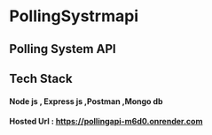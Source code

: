 # PollingSystrmapi
## Polling System API
## Tech Stack
#### Node js , Express js ,Postman ,Mongo db 
#### Hosted Url : https://pollingapi-m6d0.onrender.com

